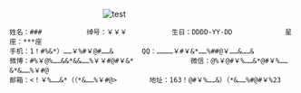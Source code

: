 `                       `![test](https://t1.picb.cc/uploads/2020/06/24/tcWPz0.png)
                                        


```text
姓名：###           绰号：￥￥￥           生日：DDDD-YY-DD				星座：***座         
手机：1！#%&*）……￥%#￥@#……&       QQ：…………￥#￥&*……%##@￥……&……& 			
微博：#%￥@%……&&*&&……%￥￥#@#￥&*				微信：@%￥@#￥%……&*@#￥%……&*&……%￥#@
邮箱：<！￥%……&*（（*&……%￥#@>        地址：163！@#￥%……&）（*&……%#@#￥%23
```
